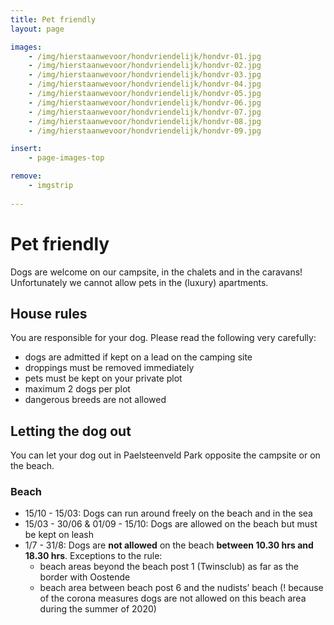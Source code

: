```yaml
---
title: Pet friendly
layout: page

images:
    - /img/hierstaanwevoor/hondvriendelijk/hondvr-01.jpg
    - /img/hierstaanwevoor/hondvriendelijk/hondvr-02.jpg
    - /img/hierstaanwevoor/hondvriendelijk/hondvr-03.jpg
    - /img/hierstaanwevoor/hondvriendelijk/hondvr-04.jpg
    - /img/hierstaanwevoor/hondvriendelijk/hondvr-05.jpg
    - /img/hierstaanwevoor/hondvriendelijk/hondvr-06.jpg
    - /img/hierstaanwevoor/hondvriendelijk/hondvr-07.jpg
    - /img/hierstaanwevoor/hondvriendelijk/hondvr-08.jpg
    - /img/hierstaanwevoor/hondvriendelijk/hondvr-09.jpg

insert:
    - page-images-top

remove:
    - imgstrip
    
---
```


# Pet friendly

Dogs are welcome on our campsite, in the chalets and in the caravans!<br>
Unfortunately we cannot allow pets in the (luxury) apartments.<br>


## House rules

You are responsible for your dog. Please read the following very carefully:

- dogs are admitted if kept on a lead on the camping site
- droppings must be removed immediately
- pets must be kept on your private plot
- maximum 2 dogs per plot
- dangerous breeds are not allowed
 
## Letting the dog out

You can let your dog out in Paelsteenveld Park opposite the campsite or on the beach. 

### Beach

- 15/10 - 15/03: Dogs can run around freely on the beach and in the sea
- 15/03 - 30/06 & 01/09 - 15/10: Dogs are allowed on the beach but must be kept on leash 
- 1/7 - 31/8: Dogs are **not allowed** on the beach **between 10.30 hrs and 18.30 hrs**. Exceptions to the rule:    
    - beach areas beyond the beach post 1 (Twinsclub) as far as the border with Oostende
    - beach area between beach post 6 and the nudists’ beach (! because of the corona measures dogs are not allowed on this beach area during the summer of 2020)

